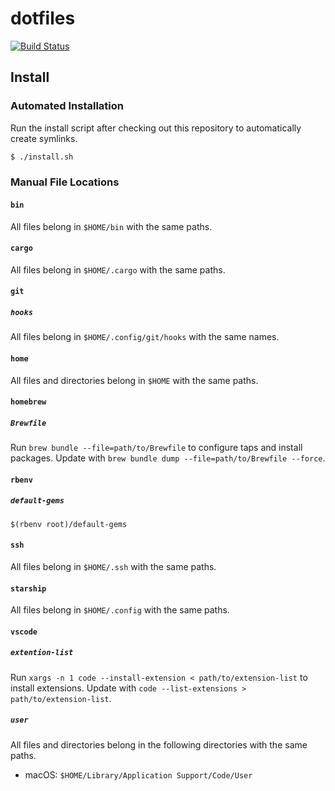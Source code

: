 # dotfiles

[![Build Status](https://img.shields.io/static/v1.svg?label=CSL&message=software%20against%20climate%20change&color=green?style=flat&logo=github)](https://climatestrike.software/)

## Install

### Automated Installation

Run the install script after checking out this repository to automatically
create symlinks.

```sh
$ ./install.sh
```

### Manual File Locations

#### `bin`

All files belong in `$HOME/bin` with the same paths.

#### `cargo`

All files belong in `$HOME/.cargo` with the same paths.

#### `git`

##### `hooks`

All files belong in `$HOME/.config/git/hooks` with the same names.

#### `home`

All files and directories belong in `$HOME` with the same paths.

#### `homebrew`

##### `Brewfile`

Run `brew bundle --file=path/to/Brewfile` to configure taps and install
packages. Update with `brew bundle dump --file=path/to/Brewfile --force`.

#### `rbenv`

##### `default-gems`

`$(rbenv root)/default-gems`

#### `ssh`

All files belong in `$HOME/.ssh` with the same paths.

#### `starship`

All files belong in `$HOME/.config` with the same paths.

#### `vscode`

##### `extention-list`

Run `xargs -n 1 code --install-extension < path/to/extension-list` to install
extensions. Update with `code --list-extensions > path/to/extension-list`.

##### `user`

All files and directories belong in the following directories with the same
paths.

- macOS: `$HOME/Library/Application Support/Code/User`
